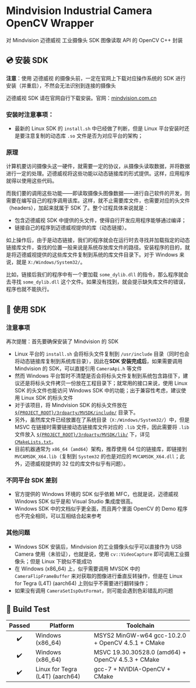 # Mindvision Industrial Camera OpenCV Wrapper

对 Mindvision 迈德威视 工业摄像头 SDK 图像读取 API 的 OpenCV C++ 封装

## 💿 安装 SDK 

**注意**：使用 迈德威视 的摄像头前，一定在官网上下载对应操作系统的 SDK 进行安装（并重启），不然会无法识别到连接的摄像头

迈德威视 SDK 请在官网自行下载安装。官网：[mindvision.com.cn](http://mindvision.com.cn)

### 安装时注意事项：

- 最新的 Linux SDK 的 `install.sh` 中已经做了判断，但是 Linux 平台安装时还是要注意复制的动态库 `.so` 文件是否为对应平台的架构；

### 原理

计算机要访问摄像头这一硬件，就需要一定的协议，从摄像头读取数据，并将数据进行一定的处理。迈德威视将这些功能以动态链接库的形式提供。这样，应用程序就得以使用这些代码。

而我们要的调用这些功能——即读取摄像头图像数据——进行自己软件的开发，则需要在编写自己的程序调用该库。这样，就不止需要库文件，也需要对应的头文件（headers），加起来就属于 SDK 了。整个过程具体来说就是：

- 包含迈德威视 SDK 中提供的头文件，使得自行开发应用程序能够通过编译；
- 链接自己的程序到迈德威视提供的库（动态链接）。

如上操作后，由于是动态链接，我们的程序就会在运行时去寻找并加载指定的动态链接库文件，查找的位置一般来说是系统存放库文件的路径。安装程序的目的，就是将迈德威视提供的这些库文件复制到系统的库文件目录下。对于 Windows 来说，就是 `X:/Windows/System32/`。

比如，链接后我们的程序中有一个要加载 `some_dylib.dll` 的指令，那么程序就会去寻找 `some_dylib.dll` 这个文件。如果没有找到，就会提示缺失库文件的错误，程序也就不能执行。

## 🔧 使用 SDK

### 注意事项

再次提醒：首先要确保安装了 Mindvision 的 SDK

- Linux 平台的 `install.sh` 会将标头文件复制到 `/usr/include` 目录（同时也会将动态链接库复制到系统库目录），因此在**SDK 安装完成后**，如果需要调用 Mindvision 的 SDK，可以直接引用 `CameraApi.h` 等文件
- 然而 Windows 平台暂时不清楚是否会将标头文件复制到系统包含路径下，建议还是将标头文件拷贝一份放在工程目录下；就常用的接口来说，使用 Linux SDK 的头文件也能访问 Windows SDK 中的功能；出于兼容性考虑，建议使用 Linux SDK 的标头文件
- 对于该项目，将 Mindvision SDK 的标头文件放在 [`${PROJECT_ROOT}/3rdparty/MVSDK/include/`](3rdparty/MVSDK/include) 目录下。
- 另外，虽然库文件已经放置在了系统目录（`X:/Windows/System32/`）中，但是 MSVC 在链接时需要链接动态链接库文件对应的 `.lib` 文件，因此需要将 `.lib` 文件放入 [`${PROJECT_ROOT}/3rdparty/MVSDK/lib/`](3rdparty/MVSDK/lib) 下，详见 [`CMakeLists.txt`](./CMakeLists.txt)。
- 目前机器通常为 `x86_64`（`amd64`）架构，推荐使用 64 位的链接库，即链接到 `MVCAMSDK_X64.lib`（复制到 `System32` 的也是对应的 `MVCAMSDK_X64.dll`；此外，迈德威视提供的 32 位的库文件似乎有问题）。

### 不同平台 SDK 差别

- 官方提供的 Windows 环境的 SDK 似乎依赖 MFC，也就是说，迈德威视 Windows SDK 似乎是和 Visual Studio 集成度很高。
- Windows SDK 中的文档似乎更全面，而且两个里面 OpenCV 的 Demo 程序也不完全相同，可以互相结合起来参考

### 其他问题

- Windows SDK 安装后，Mindvision 的工业摄像头似乎可以直接作为 USB Camera 使用（未验证），也就是说，使用 `cv::VideoCapture` 即可调用工业摄像头；但是 Linux 下貌似不能成功
- 在 Windows (x86_64) 上，似乎需要调用 MVSDK 中的 `CameraFlipFrameBuffer` 来对获取的图像进行垂直反转操作，但是在 Linux for Tegra (L4T) (aarch64) 上则似乎不需要进行翻转操作；
- 如果没有调用 `CameraSetIspOutFormat`，则可能会遇到色彩错乱的问题

## 🔨 Build Test

| Passed | Platform                         | Toolchain                                       |
| :----: | -------------------------------- | ----------------------------------------------- |
|   ✔️    | Windows (x86_64)                 | MSYS2 MinGW-w64 gcc-10.2.0 + OpenCV 4.5.1 + CMake |
|   ✔️    | Windows (x86_64)                 | MSVC 19.30.30528.0 (amd64) + OpenCV 4.5.3 + CMake |
|   ✔️    | Linux for Tegra (L4T)  (aarch64) | gcc-7 + NVIDIA-OpenCV + CMake                   |

